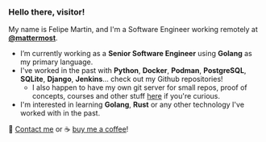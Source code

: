 ### Hello there, visitor!

My name is Felipe Martin, and I'm a Software Engineer working remotely at [**@mattermost**](https://github.com/mattermost).

- I’m currently working as a **Senior Software Engineer** using **Golang** as my primary language.
- I've worked in the past with **Python**, **Docker**, **Podman**, **PostgreSQL**, **SQLite**, **Django**, **Jenkins**... check out my Github repositories!
  - I also happen to have my own git server for small repos, proof of concepts, courses and other stuff [here](https://code.fmartingr.dev) if you're curious.
- I'm interested in learning **Golang**, **Rust** or any other technology I've worked with in the past.

📧 [Contact me](https://fmartingr.com/about) or ☕ [buy me a coffee](https://ko-fi.com/fmartingr)!

